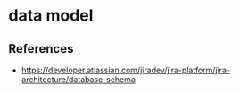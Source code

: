 # data model

## References
* https://developer.atlassian.com/jiradev/jira-platform/jira-architecture/database-schema
